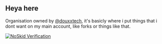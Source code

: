 ## Heya here
Organisation owned by [@douxxtech](https://git.douxx.tech), it's basicly where i put things that i dont want on my main account, like forks or things like that.

[![NoSkid Verification](https://noskid.theserver.life/badge/470x200/?repo=douxxtech/douxxtech&oname=true)](https://noskid.today)
